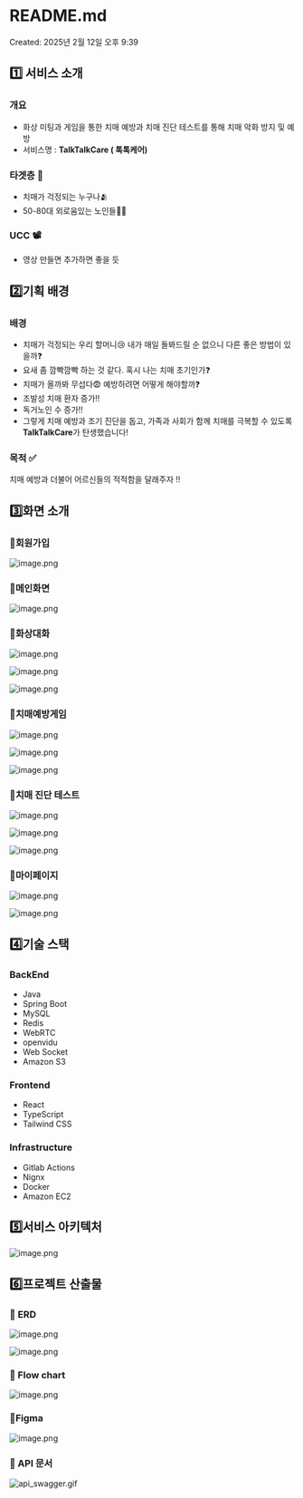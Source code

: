 # README.md

Created: 2025년 2월 12일 오후 9:39

## 1️⃣ 서비스 소개

### 개요

- 화상 미팅과 게임을 통한 치매 예방과 치매 진단 테스트를 통해 치매 악화 방지 및 예방
- 서비스명 : **TalkTalkCare ( 톡톡케어)**

### 타겟층 🎯

- 치매가 걱정되는 누구나🫂
- 50-80대 외로움있는 노인들👳🧓

### UCC 📽️

- 영상 만들면 추가하면 좋을 듯

## 2️⃣기획 배경

### 배경

- 치매가 걱정되는 우리 할머니😢 내가 매일 돌봐드릴 순 없으니 다른 좋은 방법이 있을까❓
- 요새 좀 깜빡깜빡 하는 것 같다. 혹시 나는 치매 초기인가❓
- 치매가 올까봐 무섭다😨 예방하려면 어떻게 해야할까❓
- 조발성 치매 환자 증가‼️
- 독거노인 수 증가‼️
- 그렇게 치매 예방과 조기 진단을 돕고, 가족과 사회가 함께 치매를 극복할 수 있도록 **TalkTalkCare**가 탄생했습니다!

### 목적 ✅

치매 예방과 더불어 어르신들의 적적함을 달래주자 ‼️

## 3️⃣화면 소개

### 📌회원가입


![image.png](asset/Signin.png)

### 📌메인화면

![image.png](asset/MainPage.png)

### 📌화상대화

![image.png](asset/VideoCall.png)

![image.png](asset/VideoCall2.png)

![image.png](asset/VideoCall3.png)

### 📌치매예방게임

![image.png](asset/GameList.png)

![image.png](asset/GamePage.png)

![image.png](asset/GameIng.png)

### 📌치매 진단 테스트


![image.png](asset/DementiaTest.png)

![image.png](asset/DementiaTest2.png)

![image.png](asset/DementiaTest3.png)

### 📌마이페이지

![image.png](asset/MyPage.png)

![image.png](asset/MyPage2.png)

## 4️⃣기술 스택

### BackEnd

- Java
- Spring Boot
- MySQL
- Redis
- WebRTC
- openvidu
- Web Socket
- Amazon S3

### Frontend

- React
- TypeScript
- Tailwind CSS

### Infrastructure

- Gitlab Actions
- Nignx
- Docker
- Amazon EC2

## 5️⃣서비스 아키텍처

![image.png](asset/FLOW_CHART.png)

## 6️⃣프로젝트 산출물

### 📌 ERD

![image.png](asset/ERD.png)

![image.png](asset/ERD2.png)

### 📌 Flow chart

![image.png](asset/FlowChart.png)

### 📌Figma

![image.png](asset/Figma.png)

### 📌 API 문서

![api_swagger.gif](asset/API_swagger.gif)